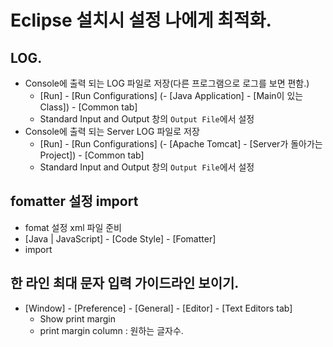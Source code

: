 # Eclipse 설치시 설정 나에게 최적화.

## LOG.
- Console에 출력 되는 LOG 파일로 저장(다른 프로그램으로 로그를 보면 편함.)
    - [Run] - [Run Configurations] (- [Java Application] - [Main이 있는 Class]) - [Common tab]
    - Standard Input and Output 창의 `Output File`에서 설정
- Console에 출력 되는 Server LOG 파일로 저장
    - [Run] - [Run Configurations] (- [Apache Tomcat] - [Server가 돌아가는 Project]) - [Common tab]
    - Standard Input and Output 창의 `Output File`에서 설정


## fomatter 설정 import
- fomat 설정 xml 파일 준비
- [Java | JavaScript] - [Code Style] - [Fomatter]
- import

## 한 라인 최대 문자 입력 가이드라인 보이기.
- [Window] - [Preference] - [General] - [Editor] - [Text Editors tab]
    - Show print margin
    - print margin column : 원하는 글자수.

